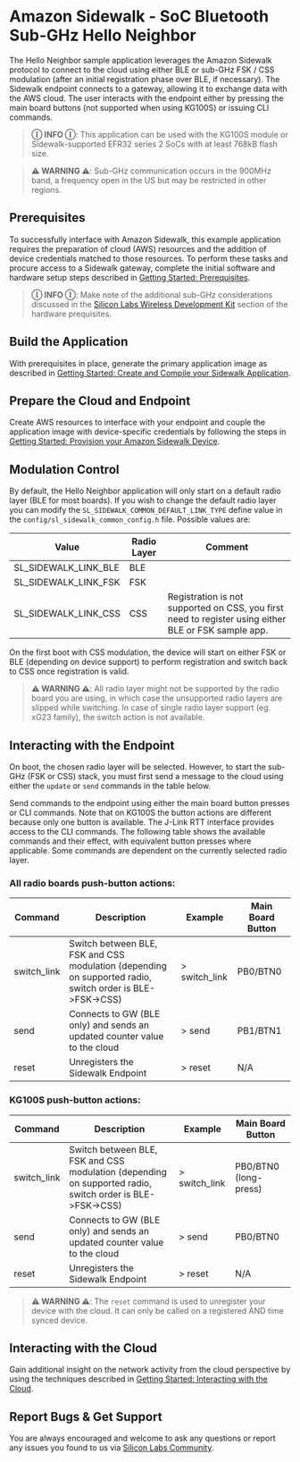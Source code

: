 # Amazon Sidewalk - SoC Bluetooth Sub-GHz Hello Neighbor

The Hello Neighbor sample application leverages the Amazon Sidewalk protocol to connect to the cloud using either BLE or sub-GHz FSK / CSS modulation (after an initial registration phase over BLE, if necessary). The Sidewalk endpoint connects to a gateway, allowing it to exchange data with the AWS cloud. The user interacts with the endpoint either by pressing the main board buttons (not supported when using KG100S) or issuing CLI commands.

> **Ⓘ INFO Ⓘ**: This application can be used with the KG100S module or Sidewalk-supported EFR32 series 2 SoCs with at least 768kB flash size.

> **⚠ WARNING ⚠**: Sub-GHz communication occurs in the 900MHz band, a frequency open in the US but may be restricted in other regions.

## Prerequisites

To successfully interface with Amazon Sidewalk, this example application requires the preparation of cloud (AWS) resources and the addition of device credentials matched to those resources. To perform these tasks and procure access to a Sidewalk gateway, complete the initial software and hardware setup steps described in [Getting Started: Prerequisites](https://docs.silabs.com/amazon-sidewalk/latest/sidewalk-getting-started/prerequisites).

> **Ⓘ INFO Ⓘ**: Make note of the additional sub-GHz considerations discussed in the [Silicon Labs Wireless Development Kit](https://docs.silabs.com/amazon-sidewalk/latest/sidewalk-getting-started/prerequisites#silicon-labs-wireless-development-kit) section of the hardware prequisites.

## Build the Application

With prerequisites in place, generate the primary application image as described in [Getting Started: Create and Compile your Sidewalk Application](https://docs.silabs.com/amazon-sidewalk/latest/sidewalk-getting-started/create-and-compile-application).

## Prepare the Cloud and Endpoint

Create AWS resources to interface with your endpoint and couple the application image with device-specific credentials by following the steps in [Getting Started: Provision your Amazon Sidewalk Device](https://docs.silabs.com/amazon-sidewalk/latest/sidewalk-getting-started/provision-your-device).

## Modulation Control

By default, the Hello Neighbor application will only start on a default radio layer (BLE for most boards). If you wish to change the default radio layer you can modify the `SL_SIDEWALK_COMMON_DEFAULT_LINK_TYPE` define value in the `config/sl_sidewalk_common_config.h` file. Possible values are:

| Value | Radio Layer | Comment |
|---|---|---|
| SL_SIDEWALK_LINK_BLE | BLE |  |
| SL_SIDEWALK_LINK_FSK | FSK |  |
| SL_SIDEWALK_LINK_CSS | CSS | Registration is not supported on CSS, you first need to register using either BLE or FSK sample app. |

On the first boot with CSS modulation, the device will start on either FSK or BLE (depending on device support) to perform registration and switch back to CSS once registration is valid.

> **⚠ WARNING ⚠**: All radio layer might not be supported by the radio board you are using, in which case the unsupported radio layers are slipped while switching. In case of single radio layer support (eg. xG23 family), the switch action is not available.

## Interacting with the Endpoint

On boot, the chosen radio layer will be selected. However, to start the sub-GHz (FSK or CSS) stack, you must first send a message to the cloud using either the `update` or `send` commands in the table below.

Send commands to the endpoint using either the main board button presses or CLI commands. Note that on KG100S the button actions are different because only one button is available.
The J-Link RTT interface provides access to the CLI commands. The following table shows the available commands and their effect, with equivalent button presses where applicable. Some commands are dependent on the currently selected radio layer.

### All radio boards push-button actions:

| Command | Description | Example | Main Board Button |
|---|---|---|---|
| switch_link | Switch between BLE, FSK and CSS modulation (depending on supported radio, switch order is BLE->FSK->CSS) | > switch_link | PB0/BTN0 |
| send | Connects to GW (BLE only) and sends an updated counter value to the cloud | > send | PB1/BTN1 |
| reset | Unregisters the Sidewalk Endpoint | > reset | N/A |

### KG100S push-button actions:

| Command | Description | Example | Main Board Button |
|---|---|---|---|
| switch_link | Switch between BLE, FSK and CSS modulation (depending on supported radio, switch order is BLE->FSK->CSS) | > switch_link | PB0/BTN0 (long-press) |
| send | Connects to GW (BLE only) and sends an updated counter value to the cloud | > send | PB0/BTN0 |
| reset | Unregisters the Sidewalk Endpoint | > reset | N/A |

> **⚠ WARNING ⚠**: The `reset` command is used to unregister your device with the cloud. It can only be called on a registered AND time synced device.

## Interacting with the Cloud

Gain additional insight on the network activity from the cloud perspective by using the techniques described in [Getting Started: Interacting with the Cloud](https://docs.silabs.com/amazon-sidewalk/latest/interacting-with-the-cloud).

## Report Bugs & Get Support

You are always encouraged and welcome to ask any questions or report any issues you found to us via [Silicon Labs Community](https://community.silabs.com).
